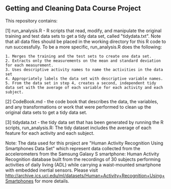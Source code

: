 ## Getting and Cleaning Data Course Project

This repository contains: 

[1] run_analysis.R - R scripts that read, modify, and manipulate the original training and test data sets to get a tidy data set, called "tidydata.txt". Note that all data files should be placed in the working directory for this R code to run successfully. 
    To be a more specific, run_analysis.R does the following: 

    1. Merges the training and the test sets to create one data set.
    2. Extracts only the measurements on the mean and standard deviation for each measurement. 
    3. Uses descriptive activity names to name the activities in the data set
    4. Appropriately labels the data set with descriptive variable names. 
    5. From the data set in step 4, creates a second, independent tidy data set with the average of each variable for each activity and each subject.


[2] CodeBook.md - the code book that describes the data, the variables, and any transformations or work that were performed to clean up the original data sets to get a tidy data set.   


[3] tidydata.txt - the tidy data set that has been generated by running the R scripts, run_analysis.R: The tidy dataset includes the average of each feature for each activity and each subject.

Note: The data used for this project are "Human Activity Recognition Using Smartphones Data Set" which represent data collected from the accelerometers from the Samsung Galaxy S smartphone: Human Activity Recognition database built from the recordings of 30 subjects performing activities of daily living (ADL) while carrying a waist-mounted smartphone with embedded inertial sensors. Please visit http://archive.ics.uci.edu/ml/datasets/Human+Activity+Recognition+Using+Smartphones for more details. 


